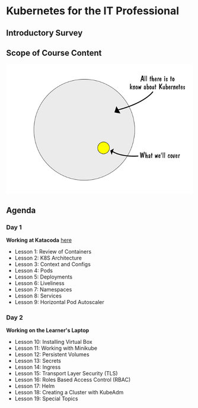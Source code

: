 # Kubernetes for the IT Professional

## Introductory Survey



## Scope of Course Content

![k8s Scope](./images/k8s-scope.png)

## Agenda

### Day 1

**Working at Katacoda** [here](https://katacoda.com/courses/kubernetes/playground)

* Lesson 1: Review of Containers
* Lesson 2: K8S Architecture
* Lesson 3: Context and Configs
* Lesson 4: Pods
* Lesson 5: Deployments
* Lesson 6: Liveliness
* Lesson 7: Namespaces
* Lesson 8: Services
* Lesson 9: Horizontal Pod Autoscaler

### Day 2

**Working on the Learner's Laptop**

* Lesson 10: Installing Virtual Box
* Lesson 11: Working with Minikube
* Lesson 12: Persistent Volumes
* Lesson 13: Secrets
* Lesson 14: Ingress
* Lesson 15: Transport Layer Security (TLS)
* Lesson 16: Roles Based Access Control (RBAC)
* Lesson 17: Helm
* Lesson 18: Creating a Cluster with KubeAdm
* Lesson 19: Special Topics
